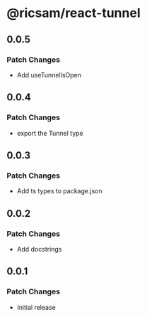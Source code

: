 # @ricsam/react-tunnel

## 0.0.5

### Patch Changes

- Add useTunnelIsOpen

## 0.0.4

### Patch Changes

- export the Tunnel type

## 0.0.3

### Patch Changes

- Add ts types to package.json

## 0.0.2

### Patch Changes

- Add docstrings

## 0.0.1

### Patch Changes

- Initial release
